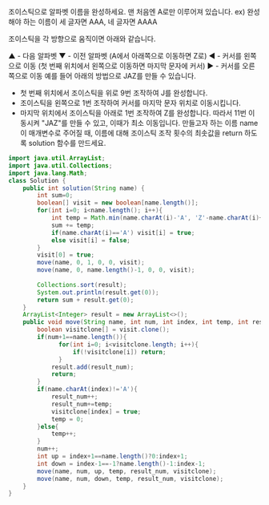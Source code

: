 조이스틱으로 알파벳 이름을 완성하세요. 맨 처음엔 A로만 이루어져 있습니다.
ex) 완성해야 하는 이름이 세 글자면 AAA, 네 글자면 AAAA

조이스틱을 각 방향으로 움직이면 아래와 같습니다.

▲ - 다음 알파벳
▼ - 이전 알파벳 (A에서 아래쪽으로 이동하면 Z로)
◀ - 커서를 왼쪽으로 이동 (첫 번째 위치에서 왼쪽으로 이동하면 마지막 문자에 커서)
▶ - 커서를 오른쪽으로 이동
예를 들어 아래의 방법으로 JAZ를 만들 수 있습니다.

- 첫 번째 위치에서 조이스틱을 위로 9번 조작하여 J를 완성합니다.
- 조이스틱을 왼쪽으로 1번 조작하여 커서를 마지막 문자 위치로 이동시킵니다.
- 마지막 위치에서 조이스틱을 아래로 1번 조작하여 Z를 완성합니다.
따라서 11번 이동시켜 "JAZ"를 만들 수 있고, 이때가 최소 이동입니다.
만들고자 하는 이름 name이 매개변수로 주어질 때, 이름에 대해 조이스틱 조작 횟수의 최솟값을 return 하도록 solution 함수를 만드세요.

```java
import java.util.ArrayList;
import java.util.Collections;
import java.lang.Math;
class Solution {
    public int solution(String name) {
        int sum=0;
        boolean[] visit = new boolean[name.length()];
        for(int i=0; i<name.length(); i++){
            int temp = Math.min(name.charAt(i)-'A', 'Z'-name.charAt(i)+1);
            sum += temp;
            if(name.charAt(i)=='A') visit[i] = true;
            else visit[i] = false;
        }
        visit[0] = true;
        move(name, 0, 1, 0, 0, visit);
        move(name, 0, name.length()-1, 0, 0, visit);
        
        Collections.sort(result);
        System.out.println(result.get(0));
        return sum + result.get(0);
    }    
    ArrayList<Integer> result = new ArrayList<>();
    public void move(String name, int num, int index, int temp, int result_num, boolean[] visit){
        boolean visitclone[] = visit.clone();
        if(num+1==name.length()){
              for(int i=0; i<visitclone.length; i++){
                  if(!visitclone[i]) return;
              }
            result.add(result_num);
            return;
        }
        if(name.charAt(index)!='A'){
            result_num++;
            result_num+=temp;
            visitclone[index] = true;
            temp = 0;
        }else{
            temp++;
        }
        num++;
        int up = index+1==name.length()?0:index+1;
        int down = index-1==-1?name.length()-1:index-1;
        move(name, num, up, temp, result_num, visitclone);
        move(name, num, down, temp, result_num, visitclone);
    }
}
```